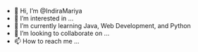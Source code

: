 - 👋 Hi, I’m @IndiraMariya
- 👀 I’m interested in ...
- 🌱 I’m currently learning Java, Web Development, and Python
- 💞️ I’m looking to collaborate on ... 
- 📫 How to reach me ...

<!---
IndiraMariya/IndiraMariya is a ✨ special ✨ repository because its `README.md` (this file) appears on your GitHub profile.
You can click the Preview link to take a look at your changes.
--->
